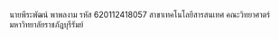 นายพีระพัฒน์ พาพลงาม
รหัส 620112418057
สาขาเทคโนโลยีสารสนเทศ
คณะวิทยาศาตร์
มหาวิทยาลัยราชภัฎบุรีรัมย์